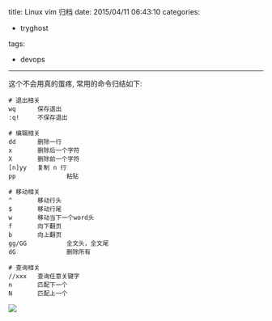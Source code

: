 title: Linux vim 归档
date: 2015/04/11 06:43:10
categories:
 - tryghost

tags:
 - devops 



---

这个不会用真的蛋疼, 常用的命令归结如下:

```linux
# 退出相关
wq		保存退出
:q!		不保存退出

# 编辑相关
dd		删除一行
x		删除后一个字符
X		删除前一个字符
[n]yy	复制 n 行  
pp              粘贴

# 移动相关
^		移动行头
$		移动行尾
w		移动当下一个word头
f		向下翻页
b		向上翻页
gg/GG           全文头，全文尾
dG              删除所有

# 查询相关
//xxx	查询任意关键字
n		匹配下一个
N		匹配上一个
```

![](https://dn-zuoyun.qbox.me/image/1/07/a6944cd955f2b14e11c80714db9a4.png)




